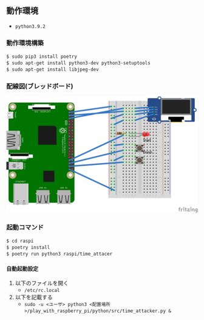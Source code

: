 ## 動作環境
- `python3.9.2`

### 動作環境構築
```sh
$ sudo pip3 install poetry
$ sudo apt-get install python3-dev python3-setuptools
$ sudo apt-get install libjpeg-dev
```

### 配線図(ブレッドボード)
![配線図](doc/images/bread_board.jpg)

### 起動コマンド
```sh
$ cd raspi
$ poetry install
$ poetry run python3 raspi/time_attacer
```

#### 自動起動設定
1. 以下のファイルを開く
   - `/etc/rc.local`
2. 以下を記載する
   - `sudo -u <ユーザ> python3 <配置場所>/play_with_raspberry_pi/python/src/time_attacker.py &`
